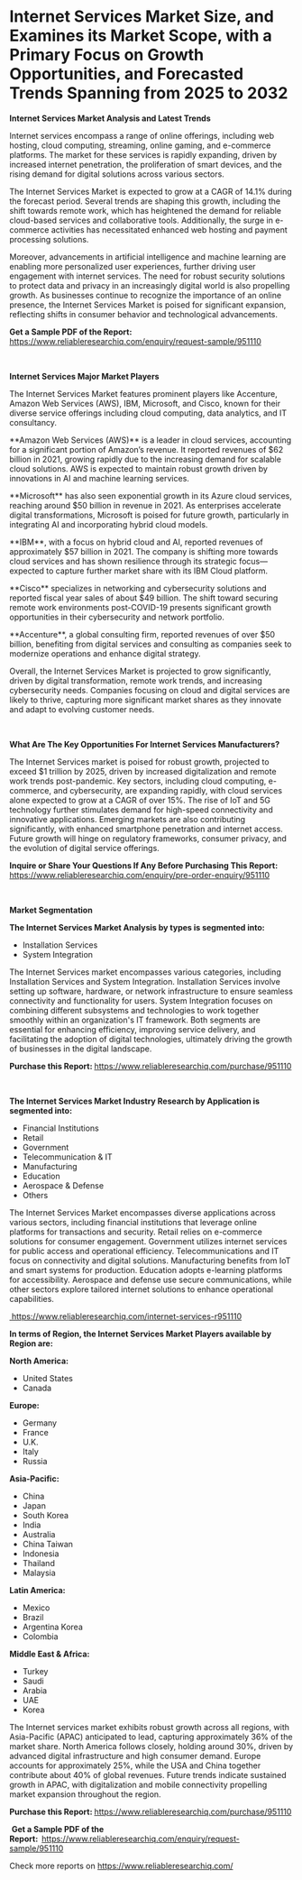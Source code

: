 <p><h1>Internet Services Market Size, and Examines its Market Scope, with a Primary Focus on Growth Opportunities, and Forecasted Trends Spanning from 2025 to 2032</h1></p><p><strong>Internet Services Market Analysis and Latest Trends</strong></p>
<p><p>Internet services encompass a range of online offerings, including web hosting, cloud computing, streaming, online gaming, and e-commerce platforms. The market for these services is rapidly expanding, driven by increased internet penetration, the proliferation of smart devices, and the rising demand for digital solutions across various sectors.</p><p>The Internet Services Market is expected to grow at a CAGR of 14.1% during the forecast period. Several trends are shaping this growth, including the shift towards remote work, which has heightened the demand for reliable cloud-based services and collaborative tools. Additionally, the surge in e-commerce activities has necessitated enhanced web hosting and payment processing solutions. </p><p>Moreover, advancements in artificial intelligence and machine learning are enabling more personalized user experiences, further driving user engagement with internet services. The need for robust security solutions to protect data and privacy in an increasingly digital world is also propelling growth. As businesses continue to recognize the importance of an online presence, the Internet Services Market is poised for significant expansion, reflecting shifts in consumer behavior and technological advancements.</p></p>
<p><strong>Get a Sample PDF of the Report:&nbsp;</strong> <a href="https://www.reliableresearchiq.com/enquiry/request-sample/951110?utm_campaign=2756&utm_medium=2&utm_source=Github&utm_content=ia&utm_term=06032025&utm_id=internet-services">https://www.reliableresearchiq.com/enquiry/request-sample/951110</a></p>
<p>&nbsp;</p>
<p><strong>Internet Services Major Market Players</strong></p>
<p><p>The Internet Services Market features prominent players like Accenture, Amazon Web Services (AWS), IBM, Microsoft, and Cisco, known for their diverse service offerings including cloud computing, data analytics, and IT consultancy. </p><p>**Amazon Web Services (AWS)** is a leader in cloud services, accounting for a significant portion of Amazon’s revenue. It reported revenues of $62 billion in 2021, growing rapidly due to the increasing demand for scalable cloud solutions. AWS is expected to maintain robust growth driven by innovations in AI and machine learning services.</p><p>**Microsoft** has also seen exponential growth in its Azure cloud services, reaching around $50 billion in revenue in 2021. As enterprises accelerate digital transformations, Microsoft is poised for future growth, particularly in integrating AI and incorporating hybrid cloud models.</p><p>**IBM**, with a focus on hybrid cloud and AI, reported revenues of approximately $57 billion in 2021. The company is shifting more towards cloud services and has shown resilience through its strategic focus—expected to capture further market share with its IBM Cloud platform.</p><p>**Cisco** specializes in networking and cybersecurity solutions and reported fiscal year sales of about $49 billion. The shift toward securing remote work environments post-COVID-19 presents significant growth opportunities in their cybersecurity and network portfolio.</p><p>**Accenture**, a global consulting firm, reported revenues of over $50 billion, benefiting from digital services and consulting as companies seek to modernize operations and enhance digital strategy.</p><p>Overall, the Internet Services Market is projected to grow significantly, driven by digital transformation, remote work trends, and increasing cybersecurity needs. Companies focusing on cloud and digital services are likely to thrive, capturing more significant market shares as they innovate and adapt to evolving customer needs.</p></p>
<p>&nbsp;</p>
<p><strong>What Are The Key Opportunities For Internet Services Manufacturers?</strong></p>
<p><p>The Internet Services market is poised for robust growth, projected to exceed $1 trillion by 2025, driven by increased digitalization and remote work trends post-pandemic. Key sectors, including cloud computing, e-commerce, and cybersecurity, are expanding rapidly, with cloud services alone expected to grow at a CAGR of over 15%. The rise of IoT and 5G technology further stimulates demand for high-speed connectivity and innovative applications. Emerging markets are also contributing significantly, with enhanced smartphone penetration and internet access. Future growth will hinge on regulatory frameworks, consumer privacy, and the evolution of digital service offerings.</p></p>
<p><strong>Inquire or Share Your Questions If Any Before Purchasing This Report:</strong> <a href="https://www.reliableresearchiq.com/enquiry/pre-order-enquiry/951110?utm_campaign=2756&utm_medium=2&utm_source=Github&utm_content=ia&utm_term=06032025&utm_id=internet-services">https://www.reliableresearchiq.com/enquiry/pre-order-enquiry/951110</a></p>
<p>&nbsp;</p>
<p><strong>Market Segmentation</strong></p>
<p><strong>The Internet Services Market Analysis by types is segmented into:</strong></p>
<p><ul><li>Installation Services</li><li>System Integration</li></ul></p>
<p><p>The Internet Services market encompasses various categories, including Installation Services and System Integration. Installation Services involve setting up software, hardware, or network infrastructure to ensure seamless connectivity and functionality for users. System Integration focuses on combining different subsystems and technologies to work together smoothly within an organization's IT framework. Both segments are essential for enhancing efficiency, improving service delivery, and facilitating the adoption of digital technologies, ultimately driving the growth of businesses in the digital landscape.</p></p>
<p><strong>Purchase this Report:&nbsp;</strong><a href="https://www.reliableresearchiq.com/purchase/951110?utm_campaign=2756&utm_medium=2&utm_source=Github&utm_content=ia&utm_term=06032025&utm_id=internet-services">https://www.reliableresearchiq.com/purchase/951110</a></p>
<p>&nbsp;</p>
<p><strong>The Internet Services Market Industry Research by Application is segmented into:</strong></p>
<p><ul><li>Financial Institutions</li><li>Retail</li><li>Government</li><li>Telecommunication & IT</li><li>Manufacturing</li><li>Education</li><li>Aerospace & Defense</li><li>Others</li></ul></p>
<p><p>The Internet Services Market encompasses diverse applications across various sectors, including financial institutions that leverage online platforms for transactions and security. Retail relies on e-commerce solutions for consumer engagement. Government utilizes internet services for public access and operational efficiency. Telecommunications and IT focus on connectivity and digital solutions. Manufacturing benefits from IoT and smart systems for production. Education adopts e-learning platforms for accessibility. Aerospace and defense use secure communications, while other sectors explore tailored internet solutions to enhance operational capabilities.</p></p>
<p><a href="https://www.reliableresearchiq.com/internet-services-r951110?utm_campaign=2756&utm_medium=2&utm_source=Github&utm_content=ia&utm_term=06032025&utm_id=internet-services">&nbsp;https://www.reliableresearchiq.com/internet-services-r951110</a></p>
<p><strong>In terms of Region, the Internet Services Market Players available by Region are:</strong></p>
<p>
    <p> <strong> North America: </strong>
        <ul>
            <li>United States</li>
            <li>Canada</li>
        </ul>
        </p> 
    <p> <strong> Europe: </strong>
        <ul>
            <li>Germany</li>
            <li>France</li>
            <li>U.K.</li>
            <li>Italy</li>
            <li>Russia</li>
        </ul>
        </p> 
    <p> <strong> Asia-Pacific: </strong>
        <ul>
            <li>China</li>
            <li>Japan</li>
            <li>South Korea</li>
            <li>India</li>
            <li>Australia</li>
            <li>China Taiwan</li>
            <li>Indonesia</li>
            <li>Thailand</li>
            <li>Malaysia</li>
        </ul>
        </p> 
    <p> <strong> Latin America: </strong>
        <ul>
            <li>Mexico</li>
            <li>Brazil</li>
            <li>Argentina Korea</li>
            <li>Colombia</li>
        </ul>
        </p> 
    <p> <strong> Middle East & Africa: </strong>
        <ul>
            <li>Turkey</li>
            <li>Saudi</li>
            <li>Arabia</li>
            <li>UAE</li>
            <li>Korea</li>
        </ul>
    </p>
    </p>
<p><p>The Internet services market exhibits robust growth across all regions, with Asia-Pacific (APAC) anticipated to lead, capturing approximately 36% of the market share. North America follows closely, holding around 30%, driven by advanced digital infrastructure and high consumer demand. Europe accounts for approximately 25%, while the USA and China together contribute about 40% of global revenues. Future trends indicate sustained growth in APAC, with digitalization and mobile connectivity propelling market expansion throughout the region.</p></p>
<p><strong>Purchase this Report: </strong><a href="https://www.reliableresearchiq.com/purchase/951110?utm_campaign=2756&utm_medium=2&utm_source=Github&utm_content=ia&utm_term=06032025&utm_id=internet-services">https://www.reliableresearchiq.com/purchase/951110</a></p>
<p>&nbsp;<strong>Get a Sample PDF of the Report:&nbsp;&nbsp;</strong><a href="https://www.reliableresearchiq.com/enquiry/request-sample/951110?utm_campaign=2756&utm_medium=2&utm_source=Github&utm_content=ia&utm_term=06032025&utm_id=internet-services">https://www.reliableresearchiq.com/enquiry/request-sample/951110</a></p>
<p><strong></strong></p>
<p>Check more reports on <a href="https://www.reliableresearchiq.com/?utm_campaign=2756&utm_medium=2&utm_source=Github&utm_content=ia&utm_term=06032025&utm_id=internet-services">https://www.reliableresearchiq.com/</a></p>
